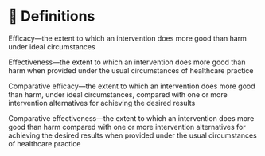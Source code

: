 # 🔡 Definitions

Efficacy—the extent to which an intervention does more good than harm under ideal circumstances&#x20;

Effectiveness—the extent to which an intervention does more good than harm when provided under the usual circumstances of healthcare practice&#x20;

Comparative efficacy—the extent to which an intervention does more good than harm, under ideal circumstances, compared with one or more intervention alternatives for achieving the desired results&#x20;

Comparative effectiveness—the extent to which an intervention does more good than harm compared with one or more intervention alternatives for achieving the desired results when provided under the usual circumstances of healthcare practice
